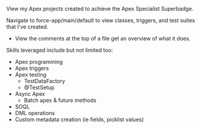 View my Apex projects created to achieve the Apex Specialist Superbadge.

Navigate to force-app/main/default to view classes, triggers, and test suites that I've created.

- View the comments at the top of a file get an overview of what it does.

Skills leveraged include but not limited too:

- Apex programming
- Apex triggers
- Apex testing
  - TestDataFactory
  - @TestSetup
- Async Apex
  - Batch apex & future methods
- SOQL
- DML operations
- Custom metadata creation (ie fields, picklist values)
